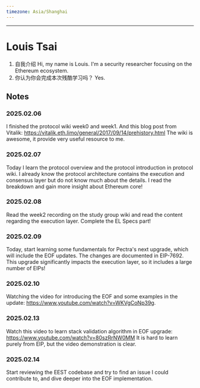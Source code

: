 ```yaml
---
timezone: Asia/Shanghai
---
```


---

# Louis Tsai

1. 自我介绍
Hi, my name is Louis. I'm  a security researcher focusing on the Ethereum ecosystem. 
1. 你认为你会完成本次残酷学习吗？
Yes.

## Notes

<!-- Content_START -->
### 2025.02.06
I finished the protocol wiki week0 and week1.
And this blog post from Vitalik: https://vitalik.eth.limo/general/2017/09/14/prehistory.html
The wiki is awesome, it provide very useful resource to me.

### 2025.02.07
Today I learn the protocol overview and the protocol introduction in protocol wiki. I already know the protocol architecture contains the execution and consensus layer but do not know much about the details. I read the breakdown and gain more insight about Ethereum core!

### 2025.02.08
Read the week2 recording on the study group wiki and read the content regarding the execution layer. Complete the EL Specs part!

### 2025.02.09
Today, start learning some fundamentals for Pectra's next upgrade, which will include the EOF updates. The changes are documented in EIP-7692. This upgrade significantly impacts the execution layer, so it includes a large number of EIPs!

### 2025.02.10
Watching the video for introducing the EOF and some examples in the update: https://www.youtube.com/watch?v=WKVgCoNp39g.

### 2025.02.13
Watch this video to learn stack validation algorithm in EOF upgrade: https://www.youtube.com/watch?v=80szRrNW0MM It is hard to learn purely from EIP, but the video demonstration is clear.

### 2025.02.14
Start reviewing the EEST codebase and try to find an issue I could contribute to, and dive deeper into the EOF implementation.

<!-- Content_END -->
